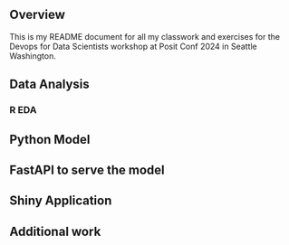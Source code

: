 ## Overview

This is my README document for all my classwork and exercises for the Devops for Data Scientists workshop at Posit Conf 2024 in Seattle Washington. 

## Data Analysis

### R EDA

## Python Model

## FastAPI to serve the model

## Shiny Application

## Additional work